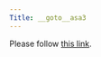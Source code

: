 ```yaml
---
Title: __goto__asa3
---
```


<head><meta http-equiv="refresh" content="1; url=%base_url%/research/snf19" /></head><body><p>Please follow <a href="%base_url%/research/snf19">this link</a>.</p></body>
